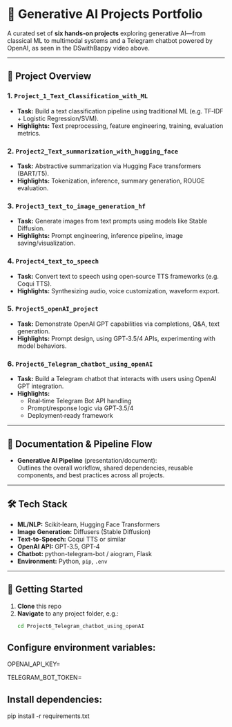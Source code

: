 # 🚀 Generative AI Projects Portfolio

A curated set of **six hands‑on projects** exploring generative AI—from classical ML to multimodal systems and a Telegram chatbot powered by OpenAI, as seen in the DSwithBappy video above.

---

## 📁 Project Overview

### 1. `Project_1_Text_Classification_with_ML`
- **Task:** Build a text classification pipeline using traditional ML (e.g. TF‑IDF + Logistic Regression/SVM).
- **Highlights:** Text preprocessing, feature engineering, training, evaluation metrics.

### 2. `Project2_Text_summarization_with_hugging_face`
- **Task:** Abstractive summarization via Hugging Face transformers (BART/T5).
- **Highlights:** Tokenization, inference, summary generation, ROUGE evaluation.

### 3. `Project3_text_to_image_generation_hf`
- **Task:** Generate images from text prompts using models like Stable Diffusion.
- **Highlights:** Prompt engineering, inference pipeline, image saving/visualization.

### 4. `Project4_text_to_speech`
- **Task:** Convert text to speech using open‑source TTS frameworks (e.g. Coqui TTS).
- **Highlights:** Synthesizing audio, voice customization, waveform export.

### 5. `Project5_openAI_project`
- **Task:** Demonstrate OpenAI GPT capabilities via completions, Q&A, text generation.
- **Highlights:** Prompt design, using GPT‑3.5/4 APIs, experimenting with model behaviors.

### 6. `Project6_Telegram_chatbot_using_openAI`
- **Task:** Build a Telegram chatbot that interacts with users using OpenAI GPT integration.
- **Highlights:** 
  - Real‑time Telegram Bot API handling
  - Prompt/response logic via GPT‑3.5/4  
  - Deployment‐ready framework  
  

---

## 📄 Documentation & Pipeline Flow

- **Generative AI Pipeline** (presentation/document):  
  Outlines the overall workflow, shared dependencies, reusable components, and best practices across all projects.

---

## 🛠 Tech Stack

- **ML/NLP:** Scikit‑learn, Hugging Face Transformers  
- **Image Generation:** Diffusers (Stable Diffusion)  
- **Text-to-Speech:** Coqui TTS or similar  
- **OpenAI API:** GPT‑3.5, GPT‑4  
- **Chatbot:** python-telegram-bot / aiogram, Flask  
- **Environment:** Python, `pip`, `.env`

---

## 🚀 Getting Started

1. **Clone** this repo  
2. **Navigate** to any project folder, e.g.:  
   ```bash
   cd Project6_Telegram_chatbot_using_openAI

## Configure environment variables:

OPENAI_API_KEY=<your-key>

TELEGRAM_BOT_TOKEN=<your-token>

## Install dependencies:

pip install -r requirements.txt

